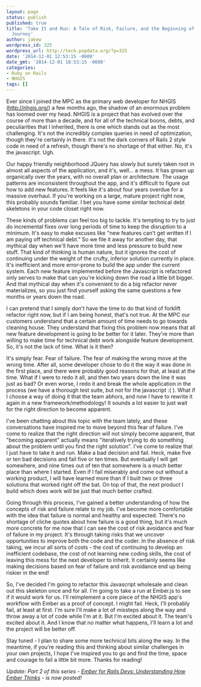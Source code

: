 ```yaml
---
layout: page
status: publish
published: true
title: 'Take It and Run: A Tale of Risk, Failure, and the Beginning of a Javascript
  Journey'
author: jakew
wordpress_id: 325
wordpress_url: http://tech.popdata.org/?p=325
date: '2014-12-01 12:53:15 -0600'
date_gmt: '2014-12-01 18:53:15 -0600'
categories:
- Ruby on Rails
- NHGIS
tags: []
---
```


Ever since I joined the MPC as the primary web developer for NHGIS (<a href="http://nhgis.org/">http://nhgis.org/</a>) a few months ago, the shadow of an enormous problem has loomed over my head. NHGIS is a project that has evolved over the course of more than a decade, and for all of the technical boons, debts, and peculiarities that I inherited, there is one which stands out as the most challenging. It's not the incredibly complex queries in need of optimization, though they're certainly in there. It's not the dark corners of Rails 2 style code in need of a refresh, though there's no shortage of that either. No, it's the javascript. Ugh.

Our happy friendly neighborhood JQuery has slowly but surely taken root in almost all aspects of the application, and it's, well... a mess. It has grown up organically over the years, with no overall plan or architecture. The usage patterns are inconsistent throughout the app, and it's difficult to figure out how to add new features. It feels like it's about four years overdue for a massive overhaul. If you're working on a large, mature project right now, this probably sounds familiar. I bet you have some similar technical debt skeletons in your code closet right now.

These kinds of problems can feel too big to tackle. It's tempting to try to just do incremental fixes over long periods of time to keep the disruption to a minimum. It's easy to make excuses like "new features can't get written if I am paying off technical debt." So we file it away for another day, that mythical day when we'll have more time and less pressure to build new stuff. That kind of thinking is human nature, but it ignores the cost of continuing under the weight of the crufty, inferior solution currently in place. It's inefficient and more error-prone to build the app under the current system. Each new feature implemented before the Javascript is refactored only serves to make that can you're kicking down the road a little bit bigger. And that mythical day when it's convenient to do a big refactor never materializes, so you just find yourself asking the same questions a few months or years down the road.

I can pretend that I simply don't have the time to do that kind of forklift refactor right now, but if I am being honest, that's not true. At the MPC our customers understand that a certain amount of time needs to go towards cleaning house. They understand that fixing this problem now means that all new feature development is going to be better for it later. They're more than willing to make time for technical debt work alongside feature development. So, it's not the lack of time. What is it then?

It's simply fear. Fear of failure. The fear of making the wrong move at the wrong time. After all, some developer chose to do it the way it was done in the first place, and there were probably good reasons for that, at least at the time. What if I were to redo it all, and then two years down the line it was just as bad? Or even worse, I redo it and break the whole application in the process (we have a thorough test suite, but not for the javascript :( ). What if I choose a way of doing it that the team abhors, and now I have to rewrite it again in a new framework/methodology! It sounds a lot easier to just wait for the right direction to become apparent.

I've been chatting about this topic with the team lately, and these conversations have inspired me to move beyond this fear of failure. I've come to realize that the right direction will not simply become apparent, that "becoming apparent" actually means "iteratively trying to do something about the problem until you find the right solution". I've come to realize that I just have to take it and run. Make a bad decision and fail. Heck, make five or ten bad decisions and fail five or ten times. But eventually I will get somewhere, and nine times out of ten that somewhere is a much better place than where I started. Even if I fail miserably and come out without a working product, I will have learned more than if I built two or three solutions that worked right off the bat. On top of that, the next product I build which does work will be just that much better crafted.

Going through this process, I've gained a better understanding of how the concepts of risk and failure relate to my job. I've become more comfortable with the idea that failure is normal and healthy and expected. There's no shortage of cliche quotes about how failure is a good thing, but it's much more concrete for me now that I can see the cost of risk avoidance and fear of failure in my project. It's through taking risks that we uncover opportunities to improve both the code and the coder. In the absence of risk taking, we incur all sorts of costs - the cost of continuing to develop an inefficient codebase, the cost of not learning new coding skills, the cost of leaving this mess for the next developer to inherit. It certainly seems like making decisions based on fear of failure and risk avoidance end up being riskier in the end!

So, I've decided I'm going to refactor this Javascript wholesale and clean out this skeleton once and for all. I'm going to take a run at Ember.js to see if it would work for us. I'll reimplement a core piece of the NHGIS app's workflow with Ember as a proof of concept. I might fail. Heck, I'll probably fail, at least at first. I'm sure I'll make a lot of missteps along the way and throw away a lot of code while I'm at it. But I'm excited about it. The team's excited about it. And I know that no matter what happens, I'll learn a lot and the project will be better off.

Stay tuned - I plan to share some more technical bits along the way. In the meantime, if you're reading this and thinking about similar challenges in your own projects, I hope I've inspired you to go and find the time, space and courage to fail a little bit more. Thanks for reading!

<em>Update:  Part 2 of this series - <a href="http://tech.popdata.org/ember-for-rails-devs-understanding-how-ember-thinks/" title="Ember for Rails Devs: Understanding How Ember Thinks">Ember for Rails Devs: Understanding How Ember Thinks</a> - is now posted!</em>

